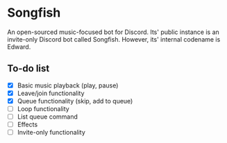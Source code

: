 # Songfish 

An open-sourced music-focused bot for Discord. Its' public instance is an invite-only Discord bot called Songfish. However, its' internal codename is Edward.

## To-do list
- [x] Basic music playback (play, pause)
- [x] Leave/join functionality
- [x] Queue functionality (skip, add to queue)
- [ ] Loop functionality
- [ ] List queue command  
- [ ] Effects
- [ ] Invite-only functionality